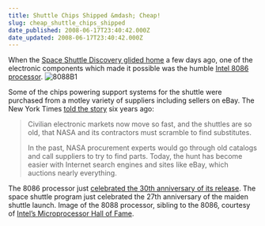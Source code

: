 ```yaml
---
title: Shuttle Chips Shipped &mdash; Cheap!
slug: cheap_shuttle_chips_shipped
date_published: 2008-06-17T23:40:42.000Z
date_updated: 2008-06-17T23:40:42.000Z
---
```


When the [Space Shuttle Discovery glided home](http://www.nasa.gov/home/hqnews/2008/jun/HQ_08150_discovery_lands.html) a few days ago, one of the electronic components which made it possible was the humble [Intel 8086 processor](http://www.cpu-world.com/CPUs/8086/).
![8088B1](http://www.dashes.com/anil/images/8088B1-thumb-450x462.jpg)

Some of the chips powering support systems for the shuttle were purchased from a motley variety of suppliers including sellers on eBay. The New York Times [told the story](http://query.nytimes.com/gst/fullpage.html?res=9A0CE2DF1739F931A25756C0A9649C8B63) six years ago:

> Civilian electronic markets now move so fast, and the shuttles are so old, that NASA and its contractors must scramble to find substitutes.
> 
> In the past, NASA procurement experts would go through old catalogs and call suppliers to try to find parts. Today, the hunt has become easier with Internet search engines and sites like eBay, which auctions nearly everything.

The 8086 processor just [celebrated the 30th anniversary of its release](http://www.pcworld.com/article/id,146957/article.html). The space shuttle program just celebrated the 27th anniversary of the maiden shuttle launch.
Image of the 8088 processor, sibling to the 8086, courtesy of [Intel’s Microprocessor Hall of Fame](http://www.intel.com/museum/online/hist_micro/hof/).
